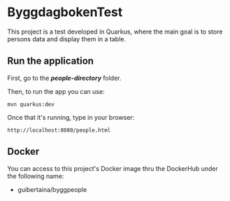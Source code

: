 # ByggdagbokenTest

This project is a test developed in Quarkus, where the main goal is to store persons data and display them in a table.

## Run the application

First, go to the ***people-directory*** folder.

Then, to run the app you can use:

```
mvn quarkus:dev
```

Once that it's running, type in your browser:

```
http://localhost:8080/people.html
```

## Docker

You can access to this project's Docker image thru the DockerHub under the following name:

- guibertaina/byggpeople
